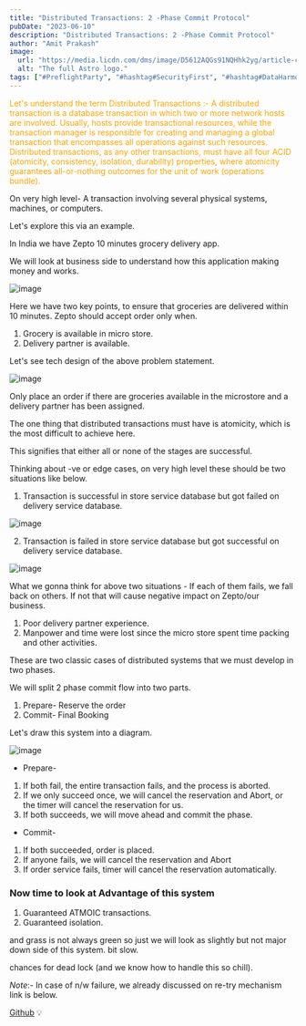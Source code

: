 ```yaml
---
title: "Distributed Transactions: 2 -Phase Commit Protocol"
pubDate: "2023-06-10"
description: "Distributed Transactions: 2 -Phase Commit Protocol"
author: "Amit Prakash"
image:
  url: "https://media.licdn.com/dms/image/D5612AQGs91NQHhk2yg/article-cover_image-shrink_720_1280/0/1686394227097?e=1713398400&v=beta&t=p2AnF_PGU7XbFqLxRAmm1L_I5-5E1THGTj-iwUVll0Q"
  alt: "The full Astro logo."
tags: ["#PreflightParty", "#hashtag#SecurityFirst", "#hashtag#DataHarmony", "#hashtag#NoMoreWebWalls"]
---
```


<span style="color:orange">Let's understand the term Distributed Transactions :- A distributed transaction is a database transaction in which two or more network hosts are involved. Usually, hosts provide transactional resources, while the transaction manager is responsible for creating and managing a global transaction that encompasses all operations against such resources. Distributed transactions, as any other transactions, must have all four ACID (atomicity, consistency, isolation, durability) properties, where atomicity guarantees all-or-nothing outcomes for the unit of work (operations bundle).</span>

On very high level- A transaction involving several physical systems, machines, or computers.

Let's explore this via an example.

In India we have Zepto 10 minutes grocery delivery app.

We will look at business side to understand how this application making money and works.

![image](https://media.licdn.com/dms/image/D5612AQH7esiuG2DWIw/article-inline_image-shrink_1500_2232/0/1686392281169?e=1713398400&v=beta&t=Pa-kKSIaIpmfqF6IjYDa93SXQ-Zz0chc2O0IJpq1wfE)

Here we have two key points, to ensure that groceries are delivered within 10 minutes. Zepto should accept order only when.

1. Grocery is available in micro store.
2. Delivery partner is available.

Let's see tech design of the above problem statement.

![image](https://media.licdn.com/dms/image/D5612AQGqyUxo7ZSgsw/article-inline_image-shrink_1500_2232/0/1686392440428?e=1713398400&v=beta&t=rBdO0prkB5mjqWBkIVkAmWaDegCcLI-OIkTcgvWILRE)

Only place an order if there are groceries available in the microstore and a delivery partner has been assigned.

The one thing that distributed transactions must have is atomicity, which is the most difficult to achieve here. 

This signifies that either all or none of the stages are successful.

Thinking about -ve or edge cases, on very high level these should be two situations like below.

1. Transaction is successful in store service database but got failed on delivery service database. 

![image](https://media.licdn.com/dms/image/D5612AQE0M7BzucMvkg/article-inline_image-shrink_1500_2232/0/1686392737599?e=1713398400&v=beta&t=kBRBKUcOInWMNDswqKlA_pk2kSQUDD8oOZIxAD_Y9Pw)

2. Transaction is failed in store service database but got successful on delivery service database. 

![image](https://media.licdn.com/dms/image/D5612AQFvp5VZ5j-kiA/article-inline_image-shrink_1500_2232/0/1686392760971?e=1713398400&v=beta&t=RInmuaAbQ5Y7bwj-f5pDRfd7Sq0v-FgV5jM6MEPW1ws)

What we gonna think for above two situations - If each of them fails, we fall back on others.
If not that will cause negative impact on Zepto/our business.

1. Poor delivery partner experience.
2. Manpower and time were lost since the micro store spent time packing and other activities.

These are two classic cases of distributed systems that we must develop in two phases.

We will split 2 phase commit flow into two parts.

1. Prepare- Reserve the order
2. Commit- Final Booking

Let's draw this system into a diagram.

![image](https://media.licdn.com/dms/image/D5612AQHumtAI3Pg9jQ/article-inline_image-shrink_1000_1488/0/1686393184944?e=1713398400&v=beta&t=2Nst2yQNpllP2xEjEUu3_B9iNqeoHOzPy7d_HFxHvXY)

* Prepare- 
1. If both fail, the entire transaction fails, and the process is aborted.
2. If we only succeed once, we will cancel the reservation and Abort, or the timer will cancel the reservation for us.
3. If both succeeds, we will move ahead and commit the phase.

* Commit- 
1. If both succeeded, order is placed.
2. If anyone fails, we will cancel the reservation and Abort
3. If order service fails, timer will cancel the reservation automatically.

### Now time to look at Advantage of this system
1. Guaranteed ATMOIC transactions.
2. Guaranteed isolation.

and grass is not always green so just we will look as slightly but not major down side of this system.
bit slow.

chances for dead lock (and we know how to handle this so chill).

*Note*:- In case of n/w failure, we already discussed on re-try mechanism link is below.

[Github](https://www.linkedin.com/pulse/api-call-got-failed-still-you-want-re-try-amit-prakash) 💡